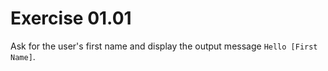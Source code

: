 # Exercise 01.01
Ask for the user's first name and display the output message `Hello [First Name]`.
